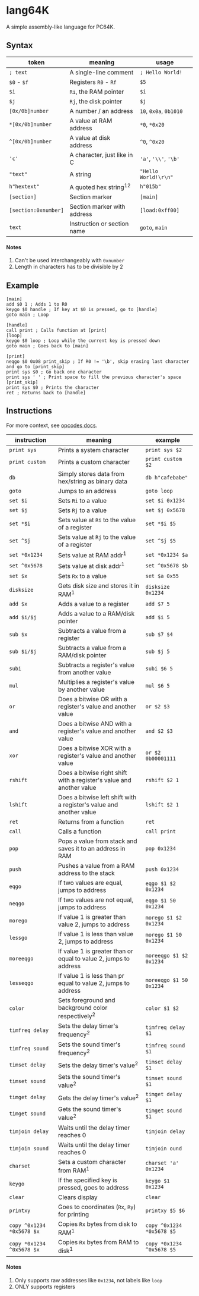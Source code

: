 # lang64K
A simple assembly-like language for PC64K.

## Syntax

|token|meaning|usage|
|-|-|-|
|`; text`|A single-line comment|`; Hello World!`|
|`$0` - `$f`|Registers `R0` - `Rf`|`$5`|
|`$i`|`Ri`, the RAM pointer|`$i`|
|`$j`|`Rj`, the disk pointer|`$j`|
|`[0x/0b]number`|A number / an address|`10`, `0x0a`, `0b1010`|
|`*[0x/0b]number`|A value at RAM address|`*0`, `*0x20`|
|`^[0x/0b]number`|A value at disk address|`^0`, `^0x20`|
|`'c'`|A character, just like in C|`'a'`, `'\\'`, `'\b'`|
|`"text"`|A string|`"Hello World!\r\n"`|
|`h"hextext"`|A quoted hex string<sup>1</sup><sup>2</sup>|`h"015b"`|
|`[section]`|Section marker|`[main]`|
|`[section:0xnumber]`|Section marker with address|`[load:0xff00]`|
|`text`|Instruction or section name|`goto`, `main`|

#### Notes
1. Can't be used interchangeably with `0xnumber`
2. Length in characters has to be divisible by 2

## Example
```
[main]
add $0 1 ; Adds 1 to R0
keygo $0 handle ; If key at $0 is pressed, go to [handle]
goto main ; Loop

[handle]
call print ; Calls function at [print]
[loop]
keygo $0 loop ; Loop while the current key is pressed down
goto main ; Goes back to [main]

[print]
neqgo $0 0x08 print_skip ; If R0 != '\b', skip erasing last character and go to [print_skip]
print sys $0 ; Go back one character
print sys ' ' ; Print space to fill the previous character's space
[print_skip]
print sys $0 ; Prints the character
ret ; Returns back to [handle]
```

## Instructions
For more context, see [opcodes docs](https://pc64k.github.io/docs/opcodes.html).

|instruction|meaning|example|
|-|-|-|
|`print sys`|Prints a system character|`print sys $2`|
|`print custom`|Prints a custom character|`print custom $2`|
|`db`|Simply stores data from hex/string as binary data|`db h"cafebabe"`|
|`goto`|Jumps to an address|`goto loop`|
|`set $i`|Sets `Ri` to a value|`set $i 0x1234`|
|`set $j`|Sets `Rj` to a value|`set $j 0x5678`|
|`set *$i`|Sets value at `Ri` to the value of a register|`set *$i $5`|
|`set ^$j`|Sets value at `Rj` to the value of a register|`set ^$j $5`|
|`set *0x1234`|Sets value at RAM addr<sup>1</sup>|`set *0x1234 $a`|
|`set ^0x5678`|Sets value at disk addr<sup>1</sup>|`set ^0x5678 $b`|
|`set $x`|Sets `Rx` to a value|`set $a 0x55`|
|`disksize`|Gets disk size and stores it in RAM<sup>1</sup>|`disksize 0x1234`|
|`add $x`|Adds a value to a register|`add $7 5`|
|`add $i/$j`|Adds a value to a RAM/disk pointer|`add $i 5`|
|`sub $x`|Subtracts a value from a register|`sub $7 $4`|
|`sub $i/$j`|Subtracts a value from a RAM/disk pointer|`sub $j 5`|
|`subi`|Subtracts a register's value from another value|`subi $6 5`|
|`mul`|Multiplies a register's value by another value|`mul $6 5`|
|`or`|Does a bitwise OR with a register's value and another value|`or $2 $3`|
|`and`|Does a bitwise AND with a register's value and another value|`and $2 $3`|
|`xor`|Does a bitwise XOR with a register's value and another value|`or $2 0b00001111`|
|`rshift`|Does a bitwise right shift with a register's value and another value|`rshift $2 1`|
|`lshift`|Does a bitwise left shift with a register's value and another value|`lshift $2 1`|
|`ret`|Returns from a function|`ret`|
|`call`|Calls a function|`call print`|
|`pop`|Pops a value from stack and saves it to an address in RAM|`pop 0x1234`|
|`push`|Pushes a value from a RAM address to the stack|`push 0x1234`|
|`eqgo`|If two values are equal, jumps to address|`eqgo $1 $2 0x1234`|
|`neqgo`|If two values are not equal, jumps to address|`eqgo $1 50 0x1234`|
|`morego`|If value 1 is greater than value 2, jumps to address|`morego $1 $2 0x1234`|
|`lessgo`|If value 1 is less than value 2, jumps to address|`morego $1 50 0x1234`|
|`moreeqgo`|If value 1 is greater than or equal to value 2, jumps to address|`moreeqgo $1 $2 0x1234`|
|`lesseqgo`|If value 1 is less than pr equal to value 2, jumps to address|`moreeqgo $1 50 0x1234`|
|`color`|Sets foreground and background color respectively<sup>2</sup>|`color $1 $2`|
|`timfreq delay`|Sets the delay timer's frequency<sup>2</sup>|`timfreq delay $1`|
|`timfreq sound`|Sets the sound timer's frequency<sup>2</sup>|`timfreq sound $1`|
|`timset delay`|Sets the delay timer's value<sup>2</sup>|`timset delay $1`|
|`timset sound`|Sets the sound timer's value<sup>2</sup>|`timset sound $1`|
|`timget delay`|Gets the delay timer's value<sup>2</sup>|`timget delay $1`|
|`timget sound`|Gets the sound timer's value<sup>2</sup>|`timget sound $1`|
|`timjoin delay`|Waits until the delay timer reaches 0|`timjoin delay`|
|`timjoin sound`|Waits until the delay timer reaches 0|`timjoin ound`|
|`charset`|Sets a custom character from RAM<sup>1</sup>|`charset 'a' 0x1234`|
|`keygo`|If the specified key is pressed, goes to address|`keygo $1 0x1234`|
|`clear`|Clears display|`clear`|
|`printxy`|Goes to coordinates (`Rx`, `Ry`) for printing|`printxy $5 $6`|
|`copy ^0x1234 *0x5678 $x`|Copies `Rx` bytes from disk to RAM<sup>1</sup>|`copy ^0x1234 *0x5678 $5`|
|`copy *0x1234 ^0x5678 $x`|Copies `Rx` bytes from RAM to disk<sup>1</sup>|`copy *0x1234 ^0x5678 $5`|

#### Notes
1. Only supports raw addresses like `0x1234`, not labels like `loop`
2. ONLY supports registers